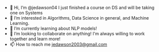 - 👋 Hi, I’m @jedawson04 I just finished a course on DS and will be taking one on Systems
- 👀 I’m interested in Algorithms, Data Science in general, and Machine Learning.
- 🌱 I’m currently learning about NLP models!
- 💞️ I’m looking to collaborate on anything! I'm always willing to work together and learn more!
- 📫 How to reach me jedawson2003@gmail.com

<!---
jedawson04/jedawson04 is a ✨ special ✨ repository because its `README.md` (this file) appears on your GitHub profile.
You can click the Preview link to take a look at your changes.
--->
